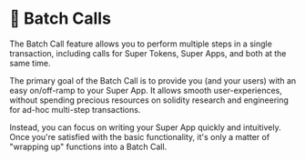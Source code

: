 # 🧺 Batch Calls

The Batch Call feature allows you to perform multiple steps in a single transaction, including calls for Super Tokens, Super Apps, and both at the same time.

The primary goal of the Batch Call is to provide you (and your users) with an easy on/off-ramp to your Super App. It allows smooth user-experiences, without spending precious resources on solidity research and engineering for ad-hoc multi-step transactions.

Instead, you can focus on writing your Super App quickly and intuitively. Once you're satisfied with the basic functionality, it's only a matter of "wrapping up" functions into a Batch Call.
